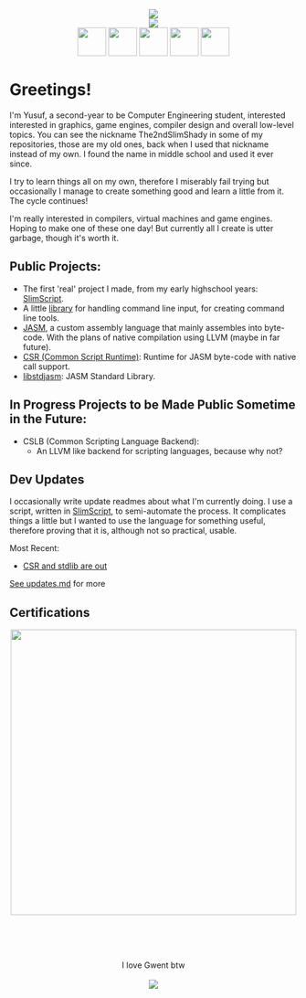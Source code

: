 <p align=center>
  <img 
  src=https://images.weserv.nl/?url=avatars.githubusercontent.com/u/64863810?v=4?v=4&h=300&w=300&fit=cover&mask=circle&maxage=7d
 />
 <br/>
 <img src=https://img.shields.io/badge/Certified-hardworker-yellow>
 <br/>
	<img 
		src=https://cdn.jsdelivr.net/gh/devicons/devicon@latest/icons/cplusplus/cplusplus-original.svg 
		height=50 width=50
	/>
	<img 
		src=https://cdn.jsdelivr.net/gh/devicons/devicon@latest/icons/csharp/csharp-original.svg 
		height=50 width=50
	/>
	<img 
		src=https://cdn.jsdelivr.net/gh/devicons/devicon@latest/icons/haskell/haskell-original.svg 
		height=50 width=50
	/>
	<img 
		src=https://cdn.jsdelivr.net/gh/devicons/devicon@latest/icons/lua/lua-original.svg 
		height=50 width=50
	/>
	<img 
		src=https://cdn.jsdelivr.net/gh/devicons/devicon@latest/icons/neovim/neovim-original.svg 
		height=50 width=50
	/>
</p>

# Greetings!

I'm Yusuf, a second-year to be Computer Engineering student, interested interested in graphics, game engines, compiler design and overall low-level topics. 
You can see the nickname The2ndSlimShady in some of my repositories, those are my old ones, back when I used that nickname instead of my own. I found the name
in middle school and used it ever since.

I try to learn things all on my own, therefore I miserably fail trying but occasionally I manage to create something good and learn a little from it. The cycle continues!

I'm really interested in compilers, virtual machines and game engines. Hoping to make one of these one day! But currently all I create is utter garbage, though it's worth it.

## Public Projects:

- The first 'real' project I made, from my early highschool years: [SlimScript](https://github.com/ysufender/SlimScript.git).
- A little [library](https://github.com/ysufender/CLIParser.git) for handling command line input, for creating command line tools.
- [JASM](https://github.com/ysufender/JASM.git), a custom assembly language that mainly assembles into byte-code. With the plans 
of native compilation using LLVM (maybe in far future).
- [CSR (Common Script Runtime)](https://github.com/ysufender/CSR.git): Runtime for JASM byte-code with native call support.
- [libstdjasm](https://github.com/ysufender/libstdjasm.git): JASM Standard Library.

## In Progress Projects to be Made Public Sometime in the Future:
- CSLB (Common Scripting Language Backend): 
	- An LLVM like backend for scripting languages, because why not?

## Dev Updates

I occasionally write update readmes about what I'm currently doing. I use a script, written in [SlimScript](https://github.com/ysufender/SlimScript.git), to
semi-automate the process. It complicates things a little but I wanted to use the language for something useful, therefore proving that it is, although not so practical,
usable.

Most Recent:  
- [CSR and stdlib are out](https://github.com/ysufender/ysufender/blob/master/updates/CSR_and_stdlib_are_out.md) 

[See updates.md](https://github.com/ysufender/ysufender/blob/master/updates.md) for more

## Certifications
<p align=center>
	<img src=https://github.com/ysufender/ysufender/blob/master/HardworkerCertificate.png?raw=true
	width=500
	/>
</p>

<br/> <br/><br/>
<p align=center>
	<text>I love Gwent btw</text>
	<br/>
	<br/>
	<img src=https://images.weserv.nl/?url=cdn.jim-nielsen.com/ios/512/gwent-the-witcher-card-game-2019-12-11.png?v=4?v=4&h=70&w=70/>
</p>
